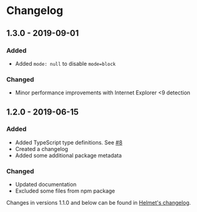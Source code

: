 # Changelog

## 1.3.0 - 2019-09-01
### Added
- Added `mode: null` to disable `mode=block`

### Changed
- Minor performance improvements with Internet Explorer <9 detection

## 1.2.0 - 2019-06-15
### Added
- Added TypeScript type definitions. See [#8](https://github.com/helmetjs/x-xss-protection/pull/8)
- Created a changelog
- Added some additional package metadata

### Changed
- Updated documentation
- Excluded some files from npm package

Changes in versions 1.1.0 and below can be found in [Helmet's changelog](https://github.com/helmetjs/helmet/blob/master/CHANGELOG.md).
